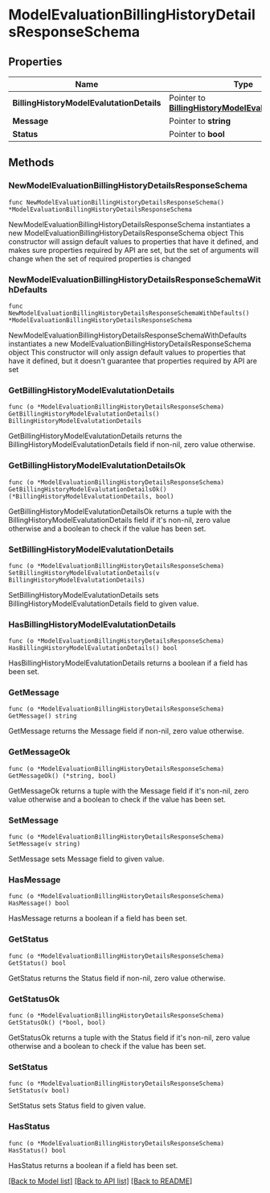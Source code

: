 # ModelEvaluationBillingHistoryDetailsResponseSchema

## Properties

Name | Type | Description | Notes
------------ | ------------- | ------------- | -------------
**BillingHistoryModelEvalutationDetails** | Pointer to [**BillingHistoryModelEvalutationDetails**](BillingHistoryModelEvalutationDetails.md) |  | [optional] 
**Message** | Pointer to **string** |  | [optional] 
**Status** | Pointer to **bool** |  | [optional] 

## Methods

### NewModelEvaluationBillingHistoryDetailsResponseSchema

`func NewModelEvaluationBillingHistoryDetailsResponseSchema() *ModelEvaluationBillingHistoryDetailsResponseSchema`

NewModelEvaluationBillingHistoryDetailsResponseSchema instantiates a new ModelEvaluationBillingHistoryDetailsResponseSchema object
This constructor will assign default values to properties that have it defined,
and makes sure properties required by API are set, but the set of arguments
will change when the set of required properties is changed

### NewModelEvaluationBillingHistoryDetailsResponseSchemaWithDefaults

`func NewModelEvaluationBillingHistoryDetailsResponseSchemaWithDefaults() *ModelEvaluationBillingHistoryDetailsResponseSchema`

NewModelEvaluationBillingHistoryDetailsResponseSchemaWithDefaults instantiates a new ModelEvaluationBillingHistoryDetailsResponseSchema object
This constructor will only assign default values to properties that have it defined,
but it doesn't guarantee that properties required by API are set

### GetBillingHistoryModelEvalutationDetails

`func (o *ModelEvaluationBillingHistoryDetailsResponseSchema) GetBillingHistoryModelEvalutationDetails() BillingHistoryModelEvalutationDetails`

GetBillingHistoryModelEvalutationDetails returns the BillingHistoryModelEvalutationDetails field if non-nil, zero value otherwise.

### GetBillingHistoryModelEvalutationDetailsOk

`func (o *ModelEvaluationBillingHistoryDetailsResponseSchema) GetBillingHistoryModelEvalutationDetailsOk() (*BillingHistoryModelEvalutationDetails, bool)`

GetBillingHistoryModelEvalutationDetailsOk returns a tuple with the BillingHistoryModelEvalutationDetails field if it's non-nil, zero value otherwise
and a boolean to check if the value has been set.

### SetBillingHistoryModelEvalutationDetails

`func (o *ModelEvaluationBillingHistoryDetailsResponseSchema) SetBillingHistoryModelEvalutationDetails(v BillingHistoryModelEvalutationDetails)`

SetBillingHistoryModelEvalutationDetails sets BillingHistoryModelEvalutationDetails field to given value.

### HasBillingHistoryModelEvalutationDetails

`func (o *ModelEvaluationBillingHistoryDetailsResponseSchema) HasBillingHistoryModelEvalutationDetails() bool`

HasBillingHistoryModelEvalutationDetails returns a boolean if a field has been set.

### GetMessage

`func (o *ModelEvaluationBillingHistoryDetailsResponseSchema) GetMessage() string`

GetMessage returns the Message field if non-nil, zero value otherwise.

### GetMessageOk

`func (o *ModelEvaluationBillingHistoryDetailsResponseSchema) GetMessageOk() (*string, bool)`

GetMessageOk returns a tuple with the Message field if it's non-nil, zero value otherwise
and a boolean to check if the value has been set.

### SetMessage

`func (o *ModelEvaluationBillingHistoryDetailsResponseSchema) SetMessage(v string)`

SetMessage sets Message field to given value.

### HasMessage

`func (o *ModelEvaluationBillingHistoryDetailsResponseSchema) HasMessage() bool`

HasMessage returns a boolean if a field has been set.

### GetStatus

`func (o *ModelEvaluationBillingHistoryDetailsResponseSchema) GetStatus() bool`

GetStatus returns the Status field if non-nil, zero value otherwise.

### GetStatusOk

`func (o *ModelEvaluationBillingHistoryDetailsResponseSchema) GetStatusOk() (*bool, bool)`

GetStatusOk returns a tuple with the Status field if it's non-nil, zero value otherwise
and a boolean to check if the value has been set.

### SetStatus

`func (o *ModelEvaluationBillingHistoryDetailsResponseSchema) SetStatus(v bool)`

SetStatus sets Status field to given value.

### HasStatus

`func (o *ModelEvaluationBillingHistoryDetailsResponseSchema) HasStatus() bool`

HasStatus returns a boolean if a field has been set.


[[Back to Model list]](../README.md#documentation-for-models) [[Back to API list]](../README.md#documentation-for-api-endpoints) [[Back to README]](../README.md)


